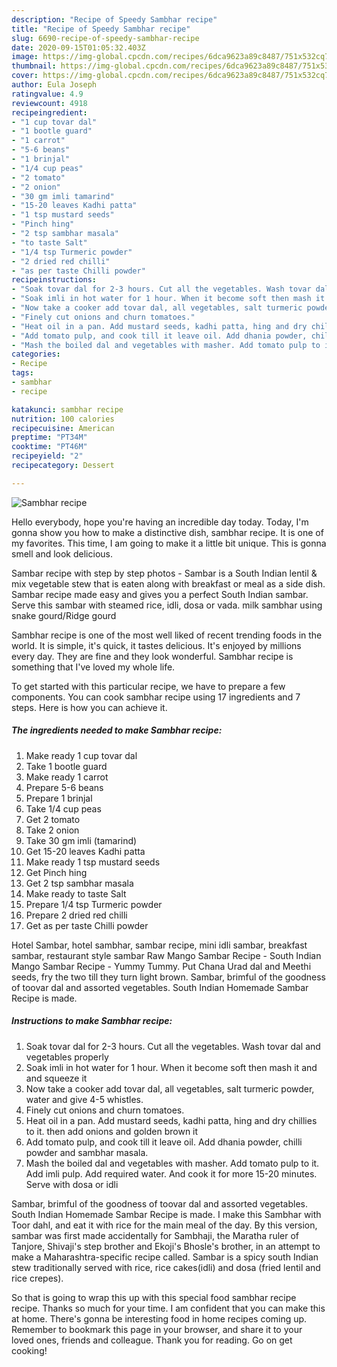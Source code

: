```yaml
---
description: "Recipe of Speedy Sambhar recipe"
title: "Recipe of Speedy Sambhar recipe"
slug: 6690-recipe-of-speedy-sambhar-recipe
date: 2020-09-15T01:05:32.403Z
image: https://img-global.cpcdn.com/recipes/6dca9623a89c8487/751x532cq70/sambhar-recipe-recipe-main-photo.jpg
thumbnail: https://img-global.cpcdn.com/recipes/6dca9623a89c8487/751x532cq70/sambhar-recipe-recipe-main-photo.jpg
cover: https://img-global.cpcdn.com/recipes/6dca9623a89c8487/751x532cq70/sambhar-recipe-recipe-main-photo.jpg
author: Eula Joseph
ratingvalue: 4.9
reviewcount: 4918
recipeingredient:
- "1 cup tovar dal"
- "1 bootle guard"
- "1 carrot"
- "5-6 beans"
- "1 brinjal"
- "1/4 cup peas"
- "2 tomato"
- "2 onion"
- "30 gm imli tamarind"
- "15-20 leaves Kadhi patta"
- "1 tsp mustard seeds"
- "Pinch hing"
- "2 tsp sambhar masala"
- "to taste Salt"
- "1/4 tsp Turmeric powder"
- "2 dried red chilli"
- "as per taste Chilli powder"
recipeinstructions:
- "Soak tovar dal for 2-3 hours. Cut all the vegetables. Wash tovar dal and vegetables properly"
- "Soak imli in hot water for 1 hour. When it become soft then mash it and and squeeze it"
- "Now take a cooker add tovar dal, all vegetables, salt turmeric powder, water and give 4-5 whistles."
- "Finely cut onions and churn tomatoes."
- "Heat oil in a pan. Add mustard seeds, kadhi patta, hing and dry chillies to it. then add onions and golden brown it"
- "Add tomato pulp, and cook till it leave oil. Add dhania powder, chilli powder and sambhar masala."
- "Mash the boiled dal and vegetables with masher. Add tomato pulp to it. Add imli pulp. Add required water. And cook it for more 15-20 minutes. Serve with dosa or idli"
categories:
- Recipe
tags:
- sambhar
- recipe

katakunci: sambhar recipe 
nutrition: 100 calories
recipecuisine: American
preptime: "PT34M"
cooktime: "PT46M"
recipeyield: "2"
recipecategory: Dessert

---
```



![Sambhar recipe](https://img-global.cpcdn.com/recipes/6dca9623a89c8487/751x532cq70/sambhar-recipe-recipe-main-photo.jpg)

Hello everybody, hope you're having an incredible day today. Today, I'm gonna show you how to make a distinctive dish, sambhar recipe. It is one of my favorites. This time, I am going to make it a little bit unique. This is gonna smell and look delicious.

Sambar recipe with step by step photos - Sambar is a South Indian lentil &amp; mix vegetable stew that is eaten along with breakfast or meal as a side dish. Sambar recipe made easy and gives you a perfect South Indian sambar. Serve this sambar with steamed rice, idli, dosa or vada. milk sambhar using snake gourd/Ridge gourd

Sambhar recipe is one of the most well liked of recent trending foods in the world. It is simple, it's quick, it tastes delicious. It's enjoyed by millions every day. They are fine and they look wonderful. Sambhar recipe is something that I've loved my whole life.


To get started with this particular recipe, we have to prepare a few components. You can cook sambhar recipe using 17 ingredients and 7 steps. Here is how you can achieve it.

<!--inarticleads1-->

##### The ingredients needed to make Sambhar recipe:

1. Make ready 1 cup tovar dal
1. Take 1 bootle guard
1. Make ready 1 carrot
1. Prepare 5-6 beans
1. Prepare 1 brinjal
1. Take 1/4 cup peas
1. Get 2 tomato
1. Take 2 onion
1. Take 30 gm imli (tamarind)
1. Get 15-20 leaves Kadhi patta
1. Make ready 1 tsp mustard seeds
1. Get Pinch hing
1. Get 2 tsp sambhar masala
1. Make ready to taste Salt
1. Prepare 1/4 tsp Turmeric powder
1. Prepare 2 dried red chilli
1. Get as per taste Chilli powder


Hotel Sambar, hotel sambhar, sambar recipe, mini idli sambar, breakfast sambar, restaurant style sambar Raw Mango Sambar Recipe - South Indian Mango Sambar Recipe - Yummy Tummy. Put Chana Urad dal and Meethi seeds, fry the two till they turn light brown. Sambar, brimful of the goodness of toovar dal and assorted vegetables. South Indian Homemade Sambar Recipe is made. 

<!--inarticleads2-->

##### Instructions to make Sambhar recipe:

1. Soak tovar dal for 2-3 hours. Cut all the vegetables. Wash tovar dal and vegetables properly
1. Soak imli in hot water for 1 hour. When it become soft then mash it and and squeeze it
1. Now take a cooker add tovar dal, all vegetables, salt turmeric powder, water and give 4-5 whistles.
1. Finely cut onions and churn tomatoes.
1. Heat oil in a pan. Add mustard seeds, kadhi patta, hing and dry chillies to it. then add onions and golden brown it
1. Add tomato pulp, and cook till it leave oil. Add dhania powder, chilli powder and sambhar masala.
1. Mash the boiled dal and vegetables with masher. Add tomato pulp to it. Add imli pulp. Add required water. And cook it for more 15-20 minutes. Serve with dosa or idli


Sambar, brimful of the goodness of toovar dal and assorted vegetables. South Indian Homemade Sambar Recipe is made. I make this Sambhar with Toor dahl, and eat it with rice for the main meal of the day. By this version, sambar was first made accidentally for Sambhaji, the Maratha ruler of Tanjore, Shivaji&#39;s step brother and Ekoji&#39;s Bhosle&#39;s brother, in an attempt to make a Maharashtra-specific recipe called. Sambar is a spicy south Indian stew traditionally served with rice, rice cakes(idli) and dosa (fried lentil and rice crepes). 

So that is going to wrap this up with this special food sambhar recipe recipe. Thanks so much for your time. I am confident that you can make this at home. There's gonna be interesting food in home recipes coming up. Remember to bookmark this page in your browser, and share it to your loved ones, friends and colleague. Thank you for reading. Go on get cooking!
